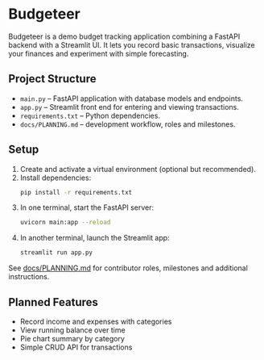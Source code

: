 # Budgeteer

Budgeteer is a demo budget tracking application combining a FastAPI backend with a Streamlit UI. It lets you record basic transactions, visualize your finances and experiment with simple forecasting.

## Project Structure

- `main.py` – FastAPI application with database models and endpoints.
- `app.py` – Streamlit front end for entering and viewing transactions.
- `requirements.txt` – Python dependencies.
- `docs/PLANNING.md` – development workflow, roles and milestones.

## Setup

1. Create and activate a virtual environment (optional but recommended).
2. Install dependencies:
   ```bash
   pip install -r requirements.txt
   ```
3. In one terminal, start the FastAPI server:
   ```bash
   uvicorn main:app --reload
   ```
4. In another terminal, launch the Streamlit app:
   ```bash
   streamlit run app.py
   ```

See [docs/PLANNING.md](docs/PLANNING.md) for contributor roles, milestones and additional instructions.

## Planned Features

- Record income and expenses with categories
- View running balance over time
- Pie chart summary by category
- Simple CRUD API for transactions

